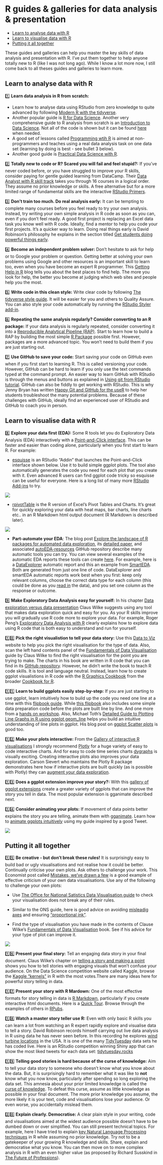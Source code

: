 R guides & galleries for data analysis & presentation
================

  - [Learn to analyse data with R](#learn-to-analyse-data-with-r)
  - [Learn to visualise data with R](#learn-to-visualise-data-with-r)
  - [Putting it all together](#putting-it-all-together)

These guides and galleries can help you master the key skills of data
analysis and presentation with R. I’ve put them together to help anyone
totally new to R (like I was not long ago). While I know a lot more now,
I still come back to all theses guides and galleries to learn more.

## Learn to analyse data with R

:one: **Learn data analysis in R from scratch:**

  - Learn how to analyse data using RStudio from zero knowledge to quite
    advanced by following [Modern R with the
    tidyverse](https://b-rodrigues.github.io/modern_R/).
  - Another popular guide is [R for Data
    Science](https://r4ds.had.co.nz). Another very comprehensive guide
    to R analysis from scratch is an [Introduction to Data
    Science](https://rafalab.github.io/dsbook/). Not all of the code is
    shown but it can be found [here](https://github.com/rafalab/dsbook)
    when needed.
  - A good set of lessons called [Programming wtih
    R](http://swcarpentry.github.io/r-novice-inflammation/) is aimed at
    non-programmers and teaches using a real data analysis task on one
    data set (learning by doing is best - see bullet 3 below).
  - Another good guide is [Practical Data Science with
    R](https://livebook.manning.com/#!/book/practical-data-science-with-r/about-this-book/).

:two: **Totally new to code or R? Scared you will fail and feel
stupid?:** If you’ve never coded before, or you have struggled to
improve your R skills, consider paying for gentle guided learning from
DataCamp. Their [Data Analyst with R skill
track](https://www.datacamp.com/tracks/data-analyst-with-r) takes you
through 16 courses in a logical order. They assume no prior knowledge or
skills. A free alternative but for a more limited range of fundamental
skills are the interactive [RStudio
Primers](https://rstudio.cloud/learn/primers).

:three: **Don’t train too much. Do real analysis early:** It can be
tempting to complete many courses before you feel ready to try your own
analysis. Instead, try writing your own simple analysis in R code as
soon as you can, even if you don’t feel ready. A good first project is
replacing an Excel data task you know well with R code. Ideally, find a
mentor to help you code your first projects. It’s a quicker way to
learn. Doing real things early is David Robinson’s philosophy he
explains in the section titled [Get students doing powerful things
early](http://varianceexplained.org/r/teach-tidyverse/).

:four: **Become an independent problem solver:** Don’t hesitate to ask
for help or to Google your problem or question. Getting better at
solving your own problems using Google and other resources is an
important skill to learn too, even when you have become an expert R
programmer. This [Getting Help in
R](https://blog.rsquaredacademy.com/getting-help-in-r-updated/) blog
tells you about the best places to find help. The more you look for
help, the better you become at judging which web sites and people help
you the most.

:five: **Write code in this clean style:** Write clear code by following
[The tidyverse style guide](https://style.tidyverse.org). It will be
easier for you and others to Quality Assure. You can also style your
code automatically by running the [RStudio Styler
add-in](http://styler.r-lib.org).

:six: **Repeating the same analysis regularly? Consider converting to an
R package:** If your data analysis is regularly repeated, consider
converting it into a [Reproducible Analytical Pipeline
(RAP)](https://ukgovdatascience.github.io/rap_companion/). Start to
learn how to build a RAP by building the most simple [R
Package](https://r-pkgs.org/index.html) possible first. However,
packages are a more advanced topic. You won’t need to build them if you
are just starting out.

:seven: **Use GitHub to save your code:** Start saving your code on
GitHub even when if you first start to learning R. This is called
versioning your code. However, GitHub can be hard to learn if you only
use the text commands typed at the command prompt. An easier way to
learn GitHub with RStudio is through the menus and buttons as explained
in [Using git from RStudio
tutorial](https://nceas.github.io/oss-lessons/version-control/4-getting-started-with-git-in-RStudio.html).
GitHub can also be fiddly to get working with RStudio. This is why Jenny
Bryan has written [Happy Git and GitHub for the
useR](https://happygitwithr.com/) to help her students troubleshoot the
many potential problems. Because of these challenges with GitHub,
ideally find an experienced user of RStudio and GitHub to coach you in
person.

## Learn to visualise data with R

:eight: **Explore your data first (EDA):** Some R tools let you do
Exploratory Data Analysis (EDA) interactively with a [Point-and-Click
interface](https://en.wikipedia.org/wiki/Point_and_click). This can be
faster and easier than coding alone, particularly when you first start
to learn R. For example:

  - [esquisse](https://github.com/dreamRs/esquisse) is an RStudio
    “Addin” that launches the Point-and-Click interface shown below.
    Use it to build simple ggplot plots. The tool also automatically
    generates the code you need for each plot that you create with it.
    Even advanced R users can find ggplot code tricky so esquisse can be
    useful for everyone. Here is a long list of many more [RStudio
    Add-ins](https://github.com/daattali/addinslist) to try.

![](https://raw.githubusercontent.com/dreamRs/esquisse/master/man/figures/esquisse.gif)

  - [rpivotTable](https://cran.r-project.org/web/packages/rpivotTable/vignettes/rpivotTableIntroduction.html)
    is the R version of Excel’s Pivot Tables and Charts. It’s great for
    quickly exploring your data with heat maps, bar charts, line charts
    etc.. in an R Markdown html output document (R Markdown is described
    later).

![](https://raw.githubusercontent.com/nicolaskruchten/pivottable/master/images/animation.gif)

  - **Part-automate your EDA**: The blog post [Explore the landscape of
    R packages for automated data
    exploration](http://smarterpoland.pl/index.php/2019/04/explore-the-landscape-of-r-packages-for-automated-data-exploration/),
    its [detailed paper](https://arxiv.org/pdf/1904.02101.pdf), and
    associated
    [autoEDA-resources](https://github.com/mstaniak/autoEDA-resources)
    GitHub repository describe many automatic tools you can try. You can
    view several examples of the automatic EDA reports these tools can
    create
    [here](https://github.com/mstaniak/autoEDA-resources/tree/master/autoEDA-paper/plots).
    For example, here is a
    [DataExplorer](https://github.com/mstaniak/autoEDA-resources/blob/master/autoEDA-paper/plots/DataExplorer/dataexplorer_example.pdf)
    automatic report and this an example from
    [SmartEDA](https://github.com/mstaniak/autoEDA-resources/blob/master/autoEDA-paper/plots/SmartEDA/smarteda_report_target.pdf).
    Both are generated from just one line of code. DataExplorer and
    smartEDA automatic reports work best when you first: keep only
    relevant columns, choose the correct data type for each column (this
    could be done as you [read
    in](https://www.r-bloggers.com/using-colclasses-to-load-data-more-quickly-in-r/)
    the data), and you set one column as the response or outcome.

:nine: **Make Exploratory Data Analysis easy for yourself:** In his
chapter [Data exploration versus data
presentation](https://serialmentor.com/dataviz/choosing-visualization-software.html#data-exploration-versus-data-presentation)
Claus Wilke suggests using any tool that makes data exploration quick
and easy for you. As your R skills improve you will gradually use R code
more to explore your data. For example, Roger Peng’s [Exploratory Data
Analysis with R](https://bookdown.org/rdpeng/exdata/) clearly explains
how to explore data using R code that is both easy to understand and run
for yourself.

:one::zero: **Pick the right visualistion to tell your data story:** Use
this [Data to Viz](https://www.data-to-viz.com/) website to help you
pick the right visualisation for the type of data. Also, scan the left
hand contents panel of the [Fundamentals of Data
Visualisation](https://serialmentor.com/dataviz/) guide by Claus Wilke
to find the right visualisation for the point you are trying to make.
The charts in his book are written in R code that you can find in its
[GitHub repository](https://github.com/clauswilke/dataviz). However, he
didn’t write the book to teach R code skills. It is tool and language
neutral. Instead, learn how to create ggplot visualistions in R code
with the [R Graphics Cookbook](https://r-graphics.org/) from the broader
[Cookbook for R](http://www.cookbook-r.com).

:one::one: **Learn to build ggplots easily step-by-step:** If you are
just starting to use ggplot, learn intuitively how to build up the code
you need one line at a time with this [flipbook
guide](https://evamaerey.github.io/ggplot_flipbook/ggplot_flipbook_xaringan.html#1).
While [this
flipbook](https://evamaerey.github.io/tidyverse_in_action/tidyverse_in_action.html#1)
also includes some simple data preparation code before the plots are
built line by line. And one more from a [hands on
workshop](https://djnavarro.github.io/satrdayjoburg/slides/#1). Also,
Michael Toth’s [Detailed Guide to Plotting Line Graphs in R using ggplot
geom\_line](https://michaeltoth.me/a-detailed-guide-to-plotting-line-graphs-in-r-using-ggplot-geom_line.html)
helps you build an intuitive understanding of line plots in ggplot. His
blog post on [ggplot Scatter
plots](https://michaeltoth.me/a-detailed-guide-to-the-ggplot-scatter-plot-in-r.html#a-detailed-guide-to-the-ggplot-scatter-plot-in-r)
is good too.

:one::two: **Make your plots interactive:** From the [Gallery of
interactive R visualisations](http://gallery.htmlwidgets.org/) I
strongly recommend [Plotly](https://plot.ly/r/) for a huge variety of
easy to code interactive charts. And for easy to code time series charts
[dygraphs](http://rstudio.github.io/dygraphs/) is visually exciting.
Creating interactive plots also improves your data exploration. Carson
Sievert who maintains the Plotly R package demonstrates here how if
interactive plots are built quickly (as is possible with Plotly) they
can [augment your data
exploration](https://talks.cpsievert.me/20180202/#1).

:one::three: **Does a ggplot extension improve your story?:** With this
[gallery of ggplot extensions](https://www.ggplot2-exts.org/gallery/)
create a greater variety of ggplots that can improve the story you tell
in data. The most popular extension is gganimate described next.

:one::four: **Consider animating your plots:** If movement of data
points better explains the story you are telling, animate them with
[gganimate](https://github.com/billster45/gganimate-experiments/blob/master/README.md).
Learn how to [animate ggplots
intuitively](https://github.com/billster45/gganimate-experiments/blob/master/README.md)
using my guide inspired by a good Tweet.

![](images/gapminder.gif)

## Putting it all together

:one::five: **Be creative - but don’t break these rules\!** It is
surprisingly easy to build bad or ugly visualisations and not realise
how it could be better. Continually criticise your own plots. Ask others
to challenge your work. This Economist post called [Mistakes, we’ve
drawn a
few](https://medium.economist.com/mistakes-weve-drawn-a-few-8cdd8a42d368)
is a good example of effective criticism of your own data
visualisations. Use any of the following to challenge your own plots:

  - Use [The Office for National Satistics Data Visualisation
    guide](https://style.ons.gov.uk/category/data-visualisation/) to
    check your visualisation does not break any of their rules.

  - Similar to the ONS guide, here is good advice on avoiding [misleadig
    axes](https://callingbullshit.org/tools/tools_misleading_axes.html)
    and ensuring [“proportional
    ink”](https://callingbullshit.org/tools/tools_proportional_ink.html).

  - Find the type of visualisation you have made in the contents of
    Clause Wilke’s [Fundamentals of Data
    Visualisation](https://serialmentor.com/dataviz/) book. See if his
    advice for your type of plot can improve it.

![](images/plot2by2.png)

:one::six: **Present your final story:** Tell an engaging data story in
your final document. Claus Wilke’s chapter on [telling a story and
making a point](https://serialmentor.com/dataviz/telling-a-story.html)
shows you how to tell stories with engaging visuals that won’t confuse
your audience. On the Data Science competition website called Kaggle,
browse the [Kaggle
“kernels”](https://www.kaggle.com/kernels?sortBy=voteCount&group=everyone&pageSize=20&language=R)
in R with the most votes.There are many ideas here for powerful story
telling in data.

:one::seven: **Present your story with R Mardown:** One of the most
effective formats for story telling in data is [R
Markdown](https://rmarkdown.rstudio.com/gallery.html), particularly if
you create interactive html documents. Here is a [Quick
Tour](https://rmarkdown.rstudio.com/authoring_quick_tour.html). Browse
through the examples of others in [RPubs](https://rpubs.com/).

:one::eight: **Watch a master story teller use R:** Even with only basic
R skills you can learn a lot from watching an R expert rapidly explore
and visualise data to tell a story. David Robinson records himself
carrying out live data analysis in R using data he has never seen
before. In this recording he explores [wind turbine
locations](https://youtu.be/O1oDIQV6VKU) in the USA. It is one of the
many [TidyTuesday](https://github.com/rfordatascience/tidytuesday) data
sets he has coded live. Here is an RStudio competition winning Shiny app
that can show the most liked tweets for each data set:
[tidytuesday.rocks](https://nsgrantham.shinyapps.io/tidytuesdayrocks/)

:one::nine: **Telling good stories is hard because of the curse of
knowledge:** Aim to tell your data story to someone who doesn’t know
what you know about the data. But, it is surprisingly hard to remember
what it was like to **not** know what you now know, particularly after
spending so long exploring the data set. This amnesia about your prior
limited knowledge is called the [curse of
knowledge](https://en.wikipedia.org/wiki/The_Sense_of_Style#The_curse_of_knowledge).
To defeat this curse, assume as little knowledge as possible in your
final document. The more prior knowledge you assume, the more likely it
is your text, code and visualisations lose your audience. Or even worse,
you accidentally mislead them.

:two::zero: **Explain clearly. Democratise:** A clear plain style in
your writing, code and visualisations aimed at the widest audience
possible doesn’t have to be dumbed down or over simplified. You can
still present technical topics. For example, here I have tried to
explain [key Natural Language Processing
techniques](https://github.com/billster45/NLP-Intuition/blob/master/README.md)
in R while assuming no prior knowledge. Try not to be a gatekeeper of
your growing R knowledge and skills. Share, explain and democratise what
you know. You can then move on to more complex analysis in R with an
even higher value (as proposed by Richard Susskind in [The Future of
Professions](https://www.amazon.co.uk/dp/0198713398/)).
